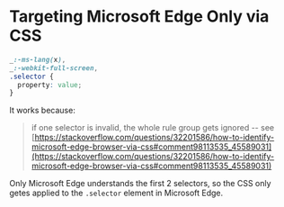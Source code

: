 # Targeting Microsoft Edge Only via CSS

``` css
_:-ms-lang(x),
_:-webkit-full-screen,
.selector {
  property: value;
}

```

It works because:

> if one selector is invalid, the whole rule group gets ignored
-- see
[https://stackoverflow.com/questions/32201586/how-to-identify-microsoft-edge-browser-via-css#comment98113535_45589031](https://stackoverflow.com/questions/32201586/how-to-identify-microsoft-edge-browser-via-css#comment98113535_45589031)

Only Microsoft Edge understands the first 2 selectors, so the CSS only getes
applied to the `.selector` element in Microsoft Edge.
